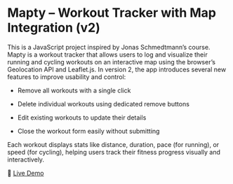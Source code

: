 # Mapty – Workout Tracker with Map Integration (v2)
This is a JavaScript project inspired by Jonas Schmedtmann’s course. Mapty is a workout tracker that allows users to log and visualize their running and cycling workouts on an interactive map using the browser’s Geolocation API and Leaflet.js.
In version 2, the app introduces several new features to improve usability and control:

- Remove all workouts with a single click

- Delete individual workouts using dedicated remove buttons

- Edit existing workouts to update their details

- Close the workout form easily without submitting

Each workout displays stats like distance, duration, pace (for running), or speed (for cycling), helping users track their fitness progress visually and interactively.

🔗 [Live Demo](mapty-v2.pages.dev)
